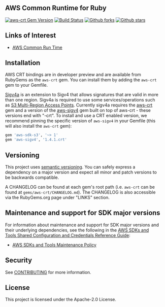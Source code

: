 ## AWS Common Runtime for Ruby
[![aws-crt Gem Version](https://badge.fury.io/rb/aws-crt.svg)](https://badge.fury.io/rb/aws-crt)
[![Build Status](https://github.com/awslabs/aws-crt-ruby/workflows/CI/badge.svg)](https://github.com/awslabs/aws-crt-ruby/actions)
[![Github forks](https://img.shields.io/github/forks/awslabs/aws-crt-ruby.svg)](https://github.com/awslabs/aws-crt-ruby/network)
[![Github stars](https://img.shields.io/github/stars/awslabs/aws-crt-ruby.svg)](https://github.com/awslabs/aws-crt-ruby/stargazers)

## Links of Interest
* [AWS Common Run Time](https://docs.aws.amazon.com/sdkref/latest/guide/common-runtime.html)

## Installation 
AWS CRT bindings are in developer preview and are available from RubyGems as the `aws-crt` gem.  You can install them by adding the `aws-crt`
gem to your Gemfile.

[Sigv4a](https://docs.aws.amazon.com/general/latest/gr/signing_aws_api_requests.html)
is an extension to Sigv4 that allows signatures that are valid in more than one region.
Sigv4a is required to use some services/operations such as
[S3 Multi-Region Access Points](https://docs.aws.amazon.com/AmazonS3/latest/userguide/MultiRegionAccessPoints.html).
Currently sigv4a requires the [aws-crt](https://rubygems.org/gems/aws-crt/) gem and a version of the 
[aws-sigv4](https://rubygems.org/gems/aws-sigv4/versions/1.4.1.crt) gem built on top of aws-crt - 
these versions end with "-crt".  To install and use a CRT enabled version, we recommend pinning the
specific version of `aws-sigv4` in your Gemfile (this will also install the `aws-crt` gem):

```ruby
gem 'aws-sdk-s3', '~> 1'
gem 'aws-sigv4', '1.4.1.crt'
```

## Versioning

This project uses [semantic versioning](http://semver.org/). You can safely
express a dependency on a major version and expect all minor and patch versions
to be backwards compatible.

A CHANGELOG can be found at each gem's root path (i.e. `aws-crt` can be found
at `gems/aws-crt/CHANGELOG.md`). The CHANGELOG is also accessible via the
RubyGems.org page under "LINKS" section.

## Maintenance and support for SDK major versions

For information about maintenance and support for SDK major versions and their underlying dependencies, see the following in the [AWS SDKs and Tools Shared Configuration and Credentials Reference Guide](https://docs.aws.amazon.com/credref/latest/refdocs/overview.html):

* [AWS SDKs and Tools Maintenance Policy](https://docs.aws.amazon.com/credref/latest/refdocs/maint-policy.html)

## Security

See [CONTRIBUTING](CONTRIBUTING.md#security-issue-notifications) for more information.

## License

This project is licensed under the Apache-2.0 License.

